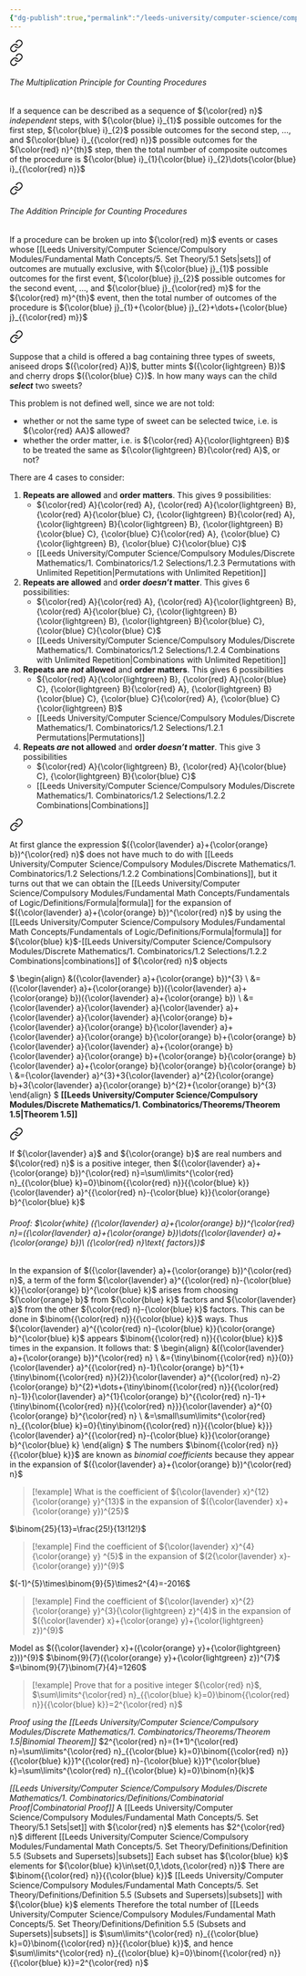 ```yaml
---
{"dg-publish":true,"permalink":"/leeds-university/computer-science/compulsory-modules/discrete-mathematics/1-combinatorics/1-combinatorics/"}
---
```



<div class="transclusion internal-embed is-loaded"><a class="markdown-embed-link" href="/leeds-university/computer-science/compulsory-modules/discrete-mathematics/1-combinatorics/1-1-basic-counting-principles/1-1-basic-counting-principles/" aria-label="Open link"><svg xmlns="http://www.w3.org/2000/svg" width="24" height="24" viewBox="0 0 24 24" fill="none" stroke="currentColor" stroke-width="2" stroke-linecap="round" stroke-linejoin="round" class="svg-icon lucide-link"><path d="M10 13a5 5 0 0 0 7.54.54l3-3a5 5 0 0 0-7.07-7.07l-1.72 1.71"></path><path d="M14 11a5 5 0 0 0-7.54-.54l-3 3a5 5 0 0 0 7.07 7.07l1.71-1.71"></path></svg></a><div class="markdown-embed">





<div class="transclusion internal-embed is-loaded"><a class="markdown-embed-link" href="/leeds-university/computer-science/compulsory-modules/discrete-mathematics/1-combinatorics/1-1-basic-counting-principles/the-multiplication-principle/#the-multiplication-principle-for-counting-procedures" aria-label="Open link"><svg xmlns="http://www.w3.org/2000/svg" width="24" height="24" viewBox="0 0 24 24" fill="none" stroke="currentColor" stroke-width="2" stroke-linecap="round" stroke-linejoin="round" class="svg-icon lucide-link"><path d="M10 13a5 5 0 0 0 7.54.54l3-3a5 5 0 0 0-7.07-7.07l-1.72 1.71"></path><path d="M14 11a5 5 0 0 0-7.54-.54l-3 3a5 5 0 0 0 7.07 7.07l1.71-1.71"></path></svg></a><div class="markdown-embed">



###### The Multiplication Principle for Counting Procedures
If a sequence can be described as a sequence of ${\color{red} n}$ *independent* steps, with ${\color{blue} i}_{1}$ possible outcomes for the first step, ${\color{blue} i}_{2}$ possible outcomes for the second step, $\dots$, and ${\color{blue} i}_{{\color{red} n}}$ possible outcomes for the ${\color{red} n}^{th}$ step, then the total number of composite outcomes of the procedure is ${\color{blue} i}_{1}{\color{blue} i}_{2}\dots{\color{blue} i}_{{\color{red} n}}$

</div></div>


<div class="transclusion internal-embed is-loaded"><a class="markdown-embed-link" href="/leeds-university/computer-science/compulsory-modules/discrete-mathematics/1-combinatorics/1-1-basic-counting-principles/the-addition-principle/#the-addition-principle-for-counting-procedures" aria-label="Open link"><svg xmlns="http://www.w3.org/2000/svg" width="24" height="24" viewBox="0 0 24 24" fill="none" stroke="currentColor" stroke-width="2" stroke-linecap="round" stroke-linejoin="round" class="svg-icon lucide-link"><path d="M10 13a5 5 0 0 0 7.54.54l3-3a5 5 0 0 0-7.07-7.07l-1.72 1.71"></path><path d="M14 11a5 5 0 0 0-7.54-.54l-3 3a5 5 0 0 0 7.07 7.07l1.71-1.71"></path></svg></a><div class="markdown-embed">



###### The Addition Principle for Counting Procedures
If a procedure can be broken up into ${\color{red} m}$ events or cases whose [[Leeds University/Computer Science/Compulsory Modules/Fundamental Math Concepts/5. Set Theory/5.1 Sets\|sets]] of outcomes are mutually exclusive, with ${\color{blue} j}_{1}$ possible outcomes for the first event, ${\color{blue} j}_{2}$ possible outcomes for the second event, $\dots$, and ${\color{blue} j}_{\color{red} m}$ for the ${\color{red} m}^{th}$ event, then the total number of outcomes of the procedure is ${\color{blue} j}_{1}+{\color{blue} j}_{2}+\dots+{\color{blue} j}_{{\color{red} m}}$

</div></div>



</div></div>


<div class="transclusion internal-embed is-loaded"><a class="markdown-embed-link" href="/leeds-university/computer-science/compulsory-modules/discrete-mathematics/1-combinatorics/1-2-selections/1-2-selections/" aria-label="Open link"><svg xmlns="http://www.w3.org/2000/svg" width="24" height="24" viewBox="0 0 24 24" fill="none" stroke="currentColor" stroke-width="2" stroke-linecap="round" stroke-linejoin="round" class="svg-icon lucide-link"><path d="M10 13a5 5 0 0 0 7.54.54l3-3a5 5 0 0 0-7.07-7.07l-1.72 1.71"></path><path d="M14 11a5 5 0 0 0-7.54-.54l-3 3a5 5 0 0 0 7.07 7.07l1.71-1.71"></path></svg></a><div class="markdown-embed">




Suppose that a child is offered a bag containing three types of sweets, aniseed drops $({\color{red} A})$, butter mints $({\color{lightgreen} B})$ and cherry drops $({\color{blue} C})$. In how many ways can the child ***select*** two sweets?

This problem is not defined well, since we are not told:
- whether or not the same type of sweet can be selected twice, i.e. is ${\color{red} AA}$ allowed?
- whether the order matter, i.e. is ${\color{red} A}{\color{lightgreen} B}$ to be treated the same as ${\color{lightgreen} B}{\color{red} A}$, or not?

There are 4 cases to consider:
1. **Repeats are allowed** and **order matters**. This gives 9 possibilities:
	- ${\color{red} A}{\color{red} A}, {\color{red} A}{\color{lightgreen} B}, {\color{red} A}{\color{blue} C}, {\color{lightgreen} B}{\color{red} A}, {\color{lightgreen} B}{\color{lightgreen} B}, {\color{lightgreen} B}{\color{blue} C}, {\color{blue} C}{\color{red} A}, {\color{blue} C}{\color{lightgreen} B}, {\color{blue} C}{\color{blue} C}$
	- [[Leeds University/Computer Science/Compulsory Modules/Discrete Mathematics/1. Combinatorics/1.2 Selections/1.2.3 Permutations with Unlimited Repetition\|Permutations with Unlimited Repetition]]
1. **Repeats are allowed** and **order *doesn’t* matter**. This gives 6 possibilities:
	- ${\color{red} A}{\color{red} A}, {\color{red} A}{\color{lightgreen} B}, {\color{red} A}{\color{blue} C}, {\color{lightgreen} B}{\color{lightgreen} B}, {\color{lightgreen} B}{\color{blue} C}, {\color{blue} C}{\color{blue} C}$
	- [[Leeds University/Computer Science/Compulsory Modules/Discrete Mathematics/1. Combinatorics/1.2 Selections/1.2.4 Combinations with Unlimited Repetition\|Combinations with Unlimited Repetition]]
1. **Repeats are *not* allowed** and **order matters**. This gives 6 possibilities
	- ${\color{red} A}{\color{lightgreen} B}, {\color{red} A}{\color{blue} C}, {\color{lightgreen} B}{\color{red} A}, {\color{lightgreen} B}{\color{blue} C}, {\color{blue} C}{\color{red} A}, {\color{blue} C}{\color{lightgreen} B}$
	- [[Leeds University/Computer Science/Compulsory Modules/Discrete Mathematics/1. Combinatorics/1.2 Selections/1.2.1 Permutations\|Permutations]]
2. **Repeats *are* not allowed** and **order *doesn’t* matter**. This give 3 possibilities
	- ${\color{red} A}{\color{lightgreen} B}, {\color{red} A}{\color{blue} C}, {\color{lightgreen} B}{\color{blue} C}$
	- [[Leeds University/Computer Science/Compulsory Modules/Discrete Mathematics/1. Combinatorics/1.2 Selections/1.2.2 Combinations\|Combinations]]


</div></div>


<div class="transclusion internal-embed is-loaded"><a class="markdown-embed-link" href="/leeds-university/computer-science/compulsory-modules/discrete-mathematics/1-combinatorics/1-3-binomial-coefficients-and-combinatorial-identities/1-3-binomial-coefficients-and-combinatorial-identities/" aria-label="Open link"><svg xmlns="http://www.w3.org/2000/svg" width="24" height="24" viewBox="0 0 24 24" fill="none" stroke="currentColor" stroke-width="2" stroke-linecap="round" stroke-linejoin="round" class="svg-icon lucide-link"><path d="M10 13a5 5 0 0 0 7.54.54l3-3a5 5 0 0 0-7.07-7.07l-1.72 1.71"></path><path d="M14 11a5 5 0 0 0-7.54-.54l-3 3a5 5 0 0 0 7.07 7.07l1.71-1.71"></path></svg></a><div class="markdown-embed">




At first glance the expression $({\color{lavender} a}+{\color{orange} b})^{\color{red} n}$ does not have much to do with [[Leeds University/Computer Science/Compulsory Modules/Discrete Mathematics/1. Combinatorics/1.2 Selections/1.2.2 Combinations\|Combinations]], but it turns out that we can obtain the [[Leeds University/Computer Science/Compulsory Modules/Fundamental Math Concepts/Fundamentals of Logic/Definitions/Formula\|formula]] for the expansion of $({\color{lavender} a}+{\color{orange} b})^{\color{red} n}$ by using the [[Leeds University/Computer Science/Compulsory Modules/Fundamental Math Concepts/Fundamentals of Logic/Definitions/Formula\|formula]] for ${\color{blue} k}$-[[Leeds University/Computer Science/Compulsory Modules/Discrete Mathematics/1. Combinatorics/1.2 Selections/1.2.2 Combinations\|combinations]] of ${\color{red} n}$ objects

$
\begin{align}
&({\color{lavender} a}+{\color{orange} b})^{3} \\
&=({\color{lavender} a}+{\color{orange} b})({\color{lavender} a}+{\color{orange} b})({\color{lavender} a}+{\color{orange} b}) \\
&={\color{lavender} a}{\color{lavender} a}{\color{lavender} a}+{\color{lavender} a}{\color{lavender} a}{\color{orange} b}+{\color{lavender} a}{\color{orange} b}{\color{lavender} a}+{\color{lavender} a}{\color{orange} b}{\color{orange} b}+{\color{orange} b}{\color{lavender} a}{\color{lavender} a}+{\color{orange} b}{\color{lavender} a}{\color{orange} b}+{\color{orange} b}{\color{orange} b}{\color{lavender} a}+{\color{orange} b}{\color{orange} b}{\color{orange} b} \\
&={\color{lavender} a}^{3}+3{\color{lavender} a}^{2}{\color{orange} b}+3{\color{lavender} a}{\color{orange} b}^{2}+{\color{orange} b}^{3}
\end{align}
$
**[[Leeds University/Computer Science/Compulsory Modules/Discrete Mathematics/1. Combinatorics/Theorems/Theorem 1.5\|Theorem 1.5]]**

<div class="transclusion internal-embed is-loaded"><a class="markdown-embed-link" href="/leeds-university/computer-science/compulsory-modules/discrete-mathematics/1-combinatorics/theorems/theorem-1-5/#definition" aria-label="Open link"><svg xmlns="http://www.w3.org/2000/svg" width="24" height="24" viewBox="0 0 24 24" fill="none" stroke="currentColor" stroke-width="2" stroke-linecap="round" stroke-linejoin="round" class="svg-icon lucide-link"><path d="M10 13a5 5 0 0 0 7.54.54l3-3a5 5 0 0 0-7.07-7.07l-1.72 1.71"></path><path d="M14 11a5 5 0 0 0-7.54-.54l-3 3a5 5 0 0 0 7.07 7.07l1.71-1.71"></path></svg></a><div class="markdown-embed">




If ${\color{lavender} a}$ and ${\color{orange} b}$ are real numbers and ${\color{red} n}$ is a positive integer, then $({\color{lavender} a}+{\color{orange} b})^{\color{red} n}=\sum\limits^{\color{red} n}_{{\color{blue} k}=0}\binom{{\color{red} n}}{{\color{blue} k}}{\color{lavender} a}^{{\color{red} n}-{\color{blue} k}}{\color{orange} b}^{\color{blue} k}$ 
###### *Proof*: $\color{white} ({\color{lavender} a}+{\color{orange} b})^{\color{red} n}=({\color{lavender} a}+{\color{orange} b})\dots({\color{lavender} a}+{\color{orange} b})\ ({\color{red} n}\text{ factors})$
In the expansion of $({\color{lavender} a}+{\color{orange} b})^{\color{red} n}$, a term of the form ${\color{lavender} a}^{{\color{red} n}-{\color{blue} k}}{\color{orange} b}^{\color{blue} k}$ arises from choosing ${\color{orange} b}$ from ${\color{blue} k}$ factors and ${\color{lavender} a}$ from the other ${\color{red} n}-{\color{blue} k}$ factors. This can be done in $\binom{{\color{red} n}}{{\color{blue} k}}$ ways. Thus ${\color{lavender} a}^{{\color{red} n}-{\color{blue} k}}{\color{orange} b}^{\color{blue} k}$ appears $\binom{{\color{red} n}}{{\color{blue} k}}$ times in the expansion. It follows that:
$
\begin{align}
&({\color{lavender} a}+{\color{orange} b})^{\color{red} n} \\
&={\tiny\binom{{\color{red} n}}{0}}{\color{lavender} a}^{{\color{red} n}-1}{\color{orange} b}^{1}+{\tiny\binom{{\color{red} n}}{2}}{\color{lavender} a}^{{\color{red} n}-2}{\color{orange} b}^{2}+\dots+{\tiny\binom{{\color{red} n}}{{\color{red} n}-1}}{\color{lavender} a}^{1}{\color{orange} b}^{{\color{red} n}-1}+{\tiny\binom{{\color{red} n}}{{\color{red} n}}}{\color{lavender} a}^{0}{\color{orange} b}^{\color{red} n} \\
&=\small\sum\limits^{\color{red} n}_{{\color{blue} k}=0}{\tiny\binom{{\color{red} n}}{{\color{blue} k}}}{\color{lavender} a}^{{\color{red} n}-{\color{blue} k}}{\color{orange} b}^{\color{blue} k}
\end{align}
$
The numbers $\binom{{\color{red} n}}{{\color{blue} k}}$ are known as *binomial coefficients* because they appear in the expansion of $({\color{lavender} a}+{\color{orange} b})^{\color{red} n}$


</div></div>


>[!example] 
>What is the coefficient of ${\color{lavender} x}^{12}{\color{orange} y}^{13}$ in the expansion of $({\color{lavender} x}+{\color{orange} y})^{25}$

$\binom{25}{13}=\frac{25!}{13!12!}$

>[!example]
>Find the coefficient of ${\color{lavender} x}^{4}{\color{orange} y} ^{5}$ in the expansion of $(2{\color{lavender} x}-{\color{orange} y})^{9}$

$(-1)^{5}\times\binom{9}{5}\times2^{4}=-2016$

>[!example] 
>Find the coefficient of ${\color{lavender} x}^{2}{\color{orange} y}^{3}{\color{lightgreen} z}^{4}$ in the expansion of $({\color{lavender} x}+{\color{orange} y}+{\color{lightgreen} z})^{9}$

Model as $({\color{lavender} x}+({\color{orange} y}+{\color{lightgreen} z}))^{9}$
$\binom{9}{7}({\color{orange} y}+{\color{lightgreen} z})^{7}$
$=\binom{9}{7}\binom{7}{4}=1260$

>[!example] 
>Prove that for a positive integer ${\color{red} n}$, $\sum\limits^{\color{red} n}_{{\color{blue} k}=0}\binom{{\color{red} n}}{{\color{blue} k}}=2^{\color{red} n}$

*Proof using the [[Leeds University/Computer Science/Compulsory Modules/Discrete Mathematics/1. Combinatorics/Theorems/Theorem 1.5\|Binomial Theorem]]*
$2^{\color{red} n}=(1+1)^{\color{red} n}=\sum\limits^{\color{red} n}_{{\color{blue} k}=0}\binom{{\color{red} n}}{{\color{blue} k}}1^{{\color{red} n}-{\color{blue} k}}1^{\color{blue} k}=\sum\limits^{\color{red} n}_{{\color{blue} k}=0}\binom{n}{k}$

*[[Leeds University/Computer Science/Compulsory Modules/Discrete Mathematics/1. Combinatorics/Definitions/Combinatorial Proof\|Combinatorial Proof]]*
A [[Leeds University/Computer Science/Compulsory Modules/Fundamental Math Concepts/5. Set Theory/5.1 Sets\|set]] with ${\color{red} n}$ elements has $2^{\color{red} n}$ different [[Leeds University/Computer Science/Compulsory Modules/Fundamental Math Concepts/5. Set Theory/Definitions/Definition 5.5 (Subsets and Supersets)\|subsets]]
Each subset has ${\color{blue} k}$ elements for ${\color{blue} k}\in\set{0,1,\dots,{\color{red} n}}$
There are $\binom{{\color{red} n}}{{\color{blue} k}}$ [[Leeds University/Computer Science/Compulsory Modules/Fundamental Math Concepts/5. Set Theory/Definitions/Definition 5.5 (Subsets and Supersets)\|subsets]] with ${\color{blue} k}$ elements
Therefore the total number of [[Leeds University/Computer Science/Compulsory Modules/Fundamental Math Concepts/5. Set Theory/Definitions/Definition 5.5 (Subsets and Supersets)\|subsets]] is $\sum\limits^{\color{red} n}_{{\color{blue} k}=0}\binom{{\color{red} n}}{{\color{blue} k}}$,
and hence $\sum\limits^{\color{red} n}_{{\color{blue} k}=0}\binom{{\color{red} n}}{{\color{blue} k}}=2^{\color{red} n}$


</div></div>

